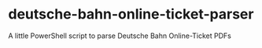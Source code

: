 # deutsche-bahn-online-ticket-parser
A little PowerShell script to parse Deutsche Bahn Online-Ticket PDFs
